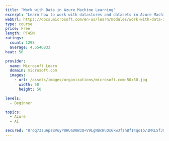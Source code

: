 ```yaml
---
title: "Work with Data in Azure Machine Learning"
excerpt: "Learn how to work with datastores and datasets in Azure Machine Learning."
webUrl: https://docs.microsoft.com/en-us/learn/modules/work-with-data-in-aml/
type: course
price: Free
length: PT45M
ratings:
  count: 1298
  average: 4.6540833
heat: 50

provider:
  name: Microsoft Learn
  domain: microsoft.com
  images:
    - url: /assets/images/organizations/microsoft.com-50x50.jpg
      width: 50
      height: 50

levels:
  - Beginner

topics:
  - Azure
  - AI

secured: "Uroq73suApsBVuyP8HUaD0W3Q+V9LgNBcWuOxGkwJfzhBfI4qo1b/1MRL5fJmjK4jzJQvK7gAOUb8VqTKDMXlBGznx+ZRhX9byKupsWl9xn8dsddFWVLW0zR3LSgZ1PP+AA+sBRsYWeHH9hfBzO+GMp/o46cCHGLJyUhFTgbhOTaKY/3iDbyZybiuVIXcSjoAAty5ubuWc6tMxPKGqBzxnqrTgTWNm00jblqUTScYb/GZ9NgZT1N0JqPDL8Uu2W53TPkj5sqGf0fwzZAXUvZe9YaqCGThQlSOCjNgtGy11C0/OxRTt9pA5W3+wfP9im1RS3fC1TxyjLwXoG95oNR5dsA+i3l2N5l44q2utaMEK/YdYf2aHD28ThUKNxUpxnrTqeAnK2MyS8kc0fJHLX436aNvRIUmVxbabLD8qas6ic=;Q2BnHE9BIyZ0KPMPjcQX4A=="
---
```


